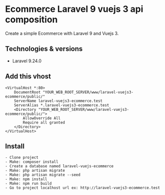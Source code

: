 # Ecommerce Laravel 9 vuejs 3 api composition

Create a simple Ecommerce with Laravel 9 and Vuejs 3.

## Technologies & versions

- Laravel 9.24.0

## Add this vhost
```
<VirtualHost *:80> 
    DocumentRoot "YOUR_WEB_ROOT_SERVER/www/laravel-vuejs3-ecommerce/public/"
    ServerName laravel-vuejs3-ecommerce.test
    ServerAlias *.laravel-vuejs3-ecommerce.test
    <Directory "YOUR_WEB_ROOT_SERVER/www/laravel-vuejs3-ecommerce/public/">
        AllowOverride All
        Require all granted
    </Directory>
</VirtualHost>
```

## Install
```
- Clone project 
- Make: composer install
- Create a database named laravel-vuejs-ecommerce
- Make: php artisan migrate
- Make: php artisan migrate --seed
- Make: npm install
- Make: npm run build
- Go to project localhost url ex: http://laravel-vuejs3-ecommerce.test
```